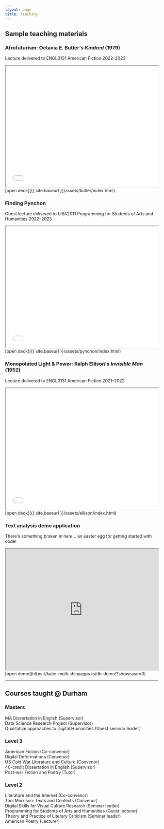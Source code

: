 ```yaml
---
layout: page
title: Teaching
---
```

## Sample teaching materials

### Afrofuturism: Octavia E. Butler's _Kindred_ (1979)
Lecture delivered to ENGL3131 American Fiction 2022–2023
<iframe width="100%" height="400" src="{{ site.baseurl }}/assets/butler/index.html"></iframe> 
[open deck]({{ site.baseurl }}/assets/butler/index.html)

### Finding Pynchon
Guest lecture delivered to LIBA2011 Programming for Students of Arts and Humanities 2022–2023
<iframe width="100%" height="400" src="{{ site.baseurl }}/assets/pynchon/index.html"></iframe> 
[open deck]({{ site.baseurl }}/assets/pynchon/index.html)

### Monopolated Light & Power: Ralph Ellison's _Invisible Man_ (1952)
Lecture delivered to ENGL3131 American Fiction 2021–2022
<iframe width="100%" height="400" src="{{ site.baseurl }}/assets/ellison/index.html"></iframe> 
[open deck]({{ site.baseurl }}/assets/ellison/index.html)

### Text analysis demo application
There's something broken in here... an easter egg for getting started with code! 
<iframe width="100%" height="400" src="https://katie-muth.shinyapps.io/dh-demo/?showcase=0"></iframe>   
[open demo](https://katie-muth.shinyapps.io/dh-demo/?showcase=0)  

***

## Courses taught @ Durham

### Masters
MA Dissertation in English (Supervisor)  
Data Science Research Project (Supervisor)  
Qualitative approaches to Digital Humanities (Guest seminar leader)  
### Level 3
American Fiction (Co-convenor)  
Digital Deformations (Convenor)   
US Cold War Literature and Culture (Convenor)  
40-credit Dissertation in English (Supervisor)  
Post-war Fiction and Poetry (Tutor)  
### Level 2
Literature and the Internet (Co-convenor)  
Toni Morrison: Texts and Contexts (Convenor)  
Digital Skills for Visual Culture Research (Seminar leader)  
Programming for Students of Arts and Humanities (Guest lecturer)  
Theory and Practice of Literary Criticism (Seminar leader)  
American Poetry (Lecturer)  
